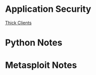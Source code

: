 <!-- TITLE: Tilver's Musings -->
<!-- SUBTITLE: A Way for Tilver to Organize his thoughts -->

# Application Security
[Thick Clients](/thick-clients)
# Python Notes
# Metasploit Notes